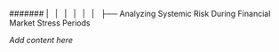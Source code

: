 ####### |   |   |   |   |   |   ├── Analyzing Systemic Risk During Financial Market Stress Periods

*Add content here*